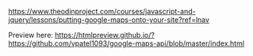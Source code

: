 https://www.theodinproject.com/courses/javascript-and-jquery/lessons/putting-google-maps-onto-your-site?ref=lnav

Preview here: https://htmlpreview.github.io/?https://github.com/vpatel1093/google-maps-api/blob/master/index.html

